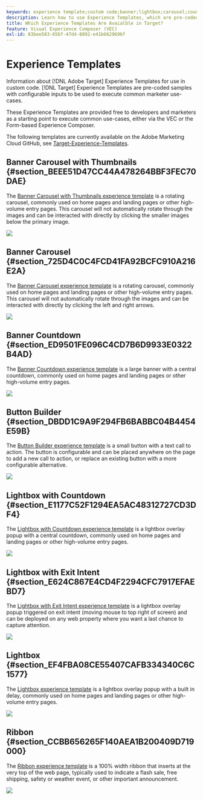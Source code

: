 ```yaml
---
keywords: experience template;custom code;banner;lightbox;carousel;countdown;ribbon;buttons
description: Learn how to use Experience Templates, which are pre-coded samples with configurable inputs to be used to execute common marketer use-cases in Adobe Target.
title: Which Experience Templates Are Avaialble in Target?
feature: Visual Experience Composer (VEC)
exl-id: 83bee583-656f-47d4-8892-e41b6629696f
---
```

# Experience Templates

Information about [!DNL Adobe Target] Experience Templates for use in custom code. [!DNL Target] Experience Templates are pre-coded samples with configurable inputs to be used to execute common marketer use-cases.

These Experience Templates are provided free to developers and marketers as a starting point to execute common use-cases, either via the VEC or the Form-based Experience Composer.

The following templates are currently available on the Adobe Marketing Cloud GitHub, see [Target-Experience-Templates](https://github.com/Adobe-Marketing-Cloud/target-experience-templates).

## Banner Carousel with Thumbnails {#section_BEEE51D47CC44A478264BBF3FEC70DAE}

The [Banner Carousel with Thumbnails experience template](https://github.com/Adobe-Marketing-Cloud/target-experience-templates/tree/master/banner-carousel-thumbnails) is a rotating carousel, commonly used on home pages and landing pages or other high-volume entry pages. This carousel will not automatically rotate through the images and can be interacted with directly by clicking the smaller images below the primary image.

![](assets/exp-template-banner-carousel-thumbnails.png)

## Banner Carousel {#section_725D4C0C4FCD41FA92BCFC910A216E2A}

The [Banner Carousel experience template](https://github.com/Adobe-Marketing-Cloud/target-experience-templates/tree/master/banner-carousel) is a rotating carousel, commonly used on home pages and landing pages or other high-volume entry pages. This carousel will not automatically rotate through the images and can be interacted with directly by clicking the left and right arrows.

![](assets/exp-template-banner-carousel.png)

## Banner Countdown {#section_ED9501FE096C4CD7B6D9933E0322B4AD}

The [Banner Countdown experience template](https://github.com/Adobe-Marketing-Cloud/target-experience-templates/tree/master/banner-countdown) is a large banner with a central countdown, commonly used on home pages and landing pages or other high-volume entry pages.

![](assets/exp-template-banner-countdown.png)

## Button Builder {#section_DBDD1C9A9F294FB6BABBC04B4454E59B}

The [Button Builder experience template](https://github.com/Adobe-Marketing-Cloud/target-experience-templates/tree/master/button) is a small button with a text call to action. The button is configurable and can be placed anywhere on the page to add a new call to action, or replace an existing button with a more configurable alternative.

![](assets/exp-template-button-builder.png)

## Lightbox with Countdown {#section_E1177C52F1294EA5AC48312727CD3DF4}

The [Lightbox with Countdown experience template](https://github.com/Adobe-Marketing-Cloud/target-experience-templates/tree/master/lightbox-countdown) is a lightbox overlay popup with a central countdown, commonly used on home pages and landing pages or other high-volume entry pages.

![](assets/exp-template-lightbox-countdown.png)

## Lightbox with Exit Intent {#section_E624C867E4CD4F2294CFC7917EFAEBD7}

The [Lightbox with Exit Intent experience template](https://github.com/Adobe-Marketing-Cloud/target-experience-templates/tree/master/lightbox-exit-intent) is a lightbox overlay popup triggered on exit intent (moving mouse to top right of screen) and can be deployed on any web property where you want a last chance to capture attention.

![](assets/exp-template-lightbox-exit.png)

## Lightbox {#section_EF4FBA08CE55407CAFB334340C6C1577}

The [Lightbox experience template](https://github.com/Adobe-Marketing-Cloud/target-experience-templates) is a lightbox overlay popup with a built in delay, commonly used on home pages and landing pages or other high-volume entry pages.

![](assets/exp-template-lightbox.png)

## Ribbon {#section_CCBB656265F140AEA1B200409D719000}

The [Ribbon experience template](https://github.com/Adobe-Marketing-Cloud/target-experience-templates/tree/master/ribbon) is a 100% width ribbon that inserts at the very top of the web page, typically used to indicate a flash sale, free shipping, safety or weather event, or other important announcement.

![](assets/exp-template-ribbon.png)
